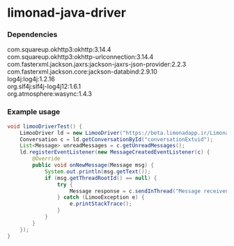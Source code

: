 # limonad-java-driver

### Dependencies
com.squareup.okhttp3:okhttp:3.14.4  
com.squareup.okhttp3:okhttp-urlconnection:3.14.4  
com.fasterxml.jackson.jaxrs:jackson-jaxrs-json-provider:2.2.3  
com.fasterxml.jackson.core:jackson-databind:2.9.10  
log4j:log4j:1.2.16  
org.slf4j:slf4j-log4j12:1.6.1  
org.atmosphere:wasync:1.4.3  

### Example usage
```java
void limooDriverTest() {
	LimooDriver ld = new LimooDriver("https://beta.limonadapp.ir/Limonad", "test", "test_bot_username", "test_bot_password");
	Conversation c = ld.getConversationById("conversationExtuid");
	List<Message> unreadMessages = c.getUnreadMessages();
	ld.registerEventListener(new MessageCreatedEventListener(c) {
		@Override
		public void onNewMessage(Message msg) {
			System.out.println(msg.getText());
			if (msg.getThreadRootId() == null) {
				try {
					Message response = c.sendInThread("Message received", msg.getId());
				} catch (LimooException e) {
					e.printStackTrace();
				}
			}
		}
	});
}
```
